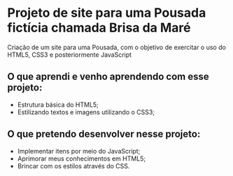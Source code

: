# Projeto de site para uma Pousada fictícia chamada Brisa da Maré
Criação de um site para uma Pousada, com o objetivo de exercitar o uso do HTML5, CSS3 e posteriormente JavaScript

## O que aprendi e venho aprendendo com esse projeto:
* Estrutura básica do HTML5;
* Estilizando textos e imagens utilizando o CSS3;

## O que pretendo desenvolver nesse projeto:
* Implementar itens por meio do JavaScript;
* Aprimorar meus conhecimentos em HTML5;
* Brincar com os estilos através do CSS.
